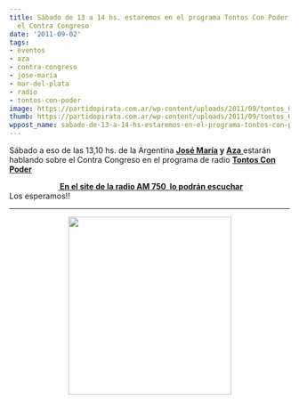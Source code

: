 ```yaml
---
title: Sábado de 13 a 14 hs. estaremos en el programa Tontos Con Poder charlando sobre
  el Contra Congreso
date: '2011-09-02'
tags:
- eventos
- aza
- contra-congreso
- jose-maria
- mar-del-plata
- radio
- tontos-con-poder
image: https://partidopirata.com.ar/wp-content/uploads/2011/09/tontos_04_TW_bigger.jpg
thumb: https://partidopirata.com.ar/wp-content/uploads/2011/09/tontos_04_TW_bigger.jpg
wppost_name: sabado-de-13-a-14-hs-estaremos-en-el-programa-tontos-con-poder-charlando-sobre-el-contra-congreso
---
```


Sábado a eso de las 13,10 hs. de la Argentina <strong><a href="https://twitter.com/#%21/josemariacasas" target="Blank">José María</a> y </strong><a href="https://twitter.com/#%21/__aza_" target="_blank"><strong>Aza</strong> </a> estarán hablando sobre el Contra Congreso en el programa de radio <strong><a href="https://twitter.com/#%21/tontosconpoder" target="_blank">Tontos Con Poder</a></strong>
<div style="text-align: center;"><strong> <a href="http://www.radioam750.com.ar/" target="_blank"> En el site de la radio AM 750  lo podrán escuchar</a></strong></div>
Los esperamos!!

<hr />

<div class="separator" style="clear: both; text-align: center;"><a style="margin-left: 1em; margin-right: 1em;" href="http://3.bp.blogspot.com/_CPtUSP1MzEE/SldzQL_B9LI/AAAAAAAAB4I/f2WjxUzfDUw/s400/radio.jpg"><img src="http://3.bp.blogspot.com/_CPtUSP1MzEE/SldzQL_B9LI/AAAAAAAAB4I/f2WjxUzfDUw/s320/radio.jpg" alt="" width="293" height="320" border="0" /></a></div>

